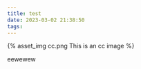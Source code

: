 ```yaml
---
title: test
date: 2023-03-02 21:38:50
tags:
---
```

{% asset_img cc.png This is an cc image %}

eewewew
